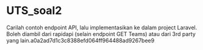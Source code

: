 # UTS_soal2
Carilah contoh endpoint API, lalu implementasikan ke dalam project Laravel. Boleh diambil dari rapidapi (selain endpoint GET Teams) atau dari 3rd party yang lain.a0a2ad7d1c3c8388efd064ff964488ad9267bee9
